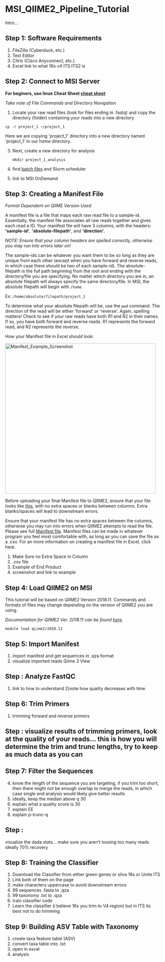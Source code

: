 # MSI_QIIME2_Pipeline_Tutorial
Intro...
## Step 1: Software Requirements
  1) FileZilla (Cyberduck, etc.)
  2) Text Editor 
  3) Citrix (Cisco Anyconnect, etc.)
  4) Excel
link to what 16s v4 ITS ITS2 is
## Step 2: Connect to MSI Server
**For beginers, use linux Cheat Sheet [cheat sheet](https://phoenixnap.com/kb/wp-content/uploads/2022/03/linux-commands-cheat-sheet-pnap.pdf)** 
 
  _Take note of File Commands and Directory Navigation_
 1) Locate your raw read files (look for files ending in .fastq) and copy the directory (folder) containing your reads into a new directory

  ```shell
  cp -r project_1 ~/project_1
  ```

Here we are copying 'project_1' directory into a new directory named 'project_1' in our home directory.

 3) Next, create a new directory for analysis
   
    ```shell
    mkdir project_1_analysis
    ```
    
6)  find [batch files](https://github.com/StephRut/MSI_QIIME2_Pipeline_Tutorial/blob/main/Batch%20Script.md) and Slurm scheduler
7)  link to MSI OnDemand
## Step 3: Creating a Manifest File
_Format Dependent on QIIME Version Used_

A manifest file is a file that maps each raw read file to a sample-id. Essentially, the manifest file associates all raw reads together and gives each read a ID.
Your manifest file will have 3 columns, with the headers: **'sample-id'**, **'absolute-filepath'**, and **'direction'**. 
               
  _NOTE: Ensure that your column headers are spelled correctly, otherwise you may run into errors later on!_

The sample-ids can be whatever you want them to be so long as they are unique from each other (except when you have forward and reverse reads, in which case there should be two of each sample-id).
The absolute-filepath is the full path beginning from the root and ending with the directory/file you are specifying. No matter which directory you are in, an absolute filepath will always specify the same directory/file. In MSI, the absolute filepath will begin with ```/home```.

Ex: ```/home/absolute/filepath/project_1```

To determine what your absolute filepath will be, use the ```pwd``` command. The direction of the read will be either 'forward' or 'reverse'. Again, spelling matters! Check to see if your raw reads have both R1 and R2 in their names. If so, you have both forward and reverse reads.
R1 represents the forward read, and R2 represents the reverse.

How your Manifest file in Excel should look:


<img width="488" alt="Manifest_Example_Screenshot" src="https://github.com/StephRut/MSI_QIIME2_Pipeline_Tutorial/assets/125623174/ef7e8705-0fd5-4eaa-9ce2-a5adde515e63">

Before uploading your final Manifest file to QIIME2, ensure that your file looks like [this](https://github.com/StephRut/MSI_QIIME2_Pipeline_Tutorial/blob/main/Manifest_Example), with no extra spaces or blanks between columns. Extra blanks/spaces will lead to downstream errors.

Ensure that your manifest file has no extra spaces between the columns, otherwise you may run into errors when QIIME2 attempts to read the file. Please see full [Manifest file](https://github.com/StephRut/MSI_QIIME2_Pipeline_Tutorial/blob/main/Manifest_Example). Manifest files can be made in whatever program you feel most comfortable with, as long as you can save the file as a .csv. For an more information on creating a manifest file in Excel, click here.



  1) Make Sure no Extra Space in Column
  3) .csv file
  4) Example of End Product
  5) screenshot and link to example
## Step 4: Load QIIME2 on MSI
This tutorial will be based on QIIME2 Version 2018.11. Commands and formats of files may change depending on the version of QIIME2 you are using.

_Documentation for QIIME2 Ver. 2018.11 can be found [here](https://docs.qiime2.org/2018.11/index.html)._
```
module load qiime2/2018.11
```
## Step 5: Import Manifest
 1) import manifest and get sequences in .qza format
 2) visualize imported reads Qiime  2 View
## Step : Analyze FastQC
1) link to how to understand
2)note how quality decreases with time
## Step 6: Trim Primers
 1) trimming forward and reverse primers
## Step : visualize results of trimming primers, look at the quality of your reads... this is how you will determine the trim and trunc lengths, try to keep as much data as you can
## Step 7: Filter the Sequences
 4) know the length of the sequence you are targeting, if you trim too short, then there might not be enough overlap to merge the reads, in which case single end analysis would likely give better results
 5) ideally, keep the median above q 30
 6) explain what a quality score is 30
7) explain EE
8) explain p-trunc-q

## Step :
visualize the dada stats... make sure you aren't loosing too many reads ideally 70% recovery

## Step 8: Training the Classifier
 1) Download the Classifier from either green genes or silva 16s or Unite ITS
 2) Link both of them on the page
 3) make characters uppercase to avoid downstream errors
 4) 99 sequences .fasta to .qza
 5) 99 taxonomy .txt to .qza
 6) train classifier code
 7) Learn the classifier (i believe 16s you trim to V4 region) but in ITS its best not to do trimming
## Step 9: Building ASV Table with Taxonomy
 1) create taxa feature table (ASV)
 2) convert taxa table into .txt
 3) open in excel
 4) analysis

